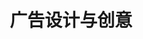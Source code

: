 ---
pageName: examination
title: 广告设计与创意
period: 2018年10月
courseID: "00755"
description: 注意事项：<br />1. 本试卷分为两部分，第一部分为选择题，第二部分为非选择题。<br />2. 应考者必须按试题顺序在答题卡指定位置上作答，答在试卷上无效。<br />3. 涂写部分、画图部分必须使用2B铅笔，书写部分必须使用黑色字迹签字笔。
sections:
  - title: 选择题
    topics: 
      - title: 单项选择题：本大题共20小题，每小题1分，共20分。在每小题列出的备选项中只有一项是最符合题目要求的，请将其选出。
        quetions: 
          - title: 
            type: radio
            options:
              - answer: 
                isTrue: false
              - answer: 
                isTrue: false
              - answer: 
                isTrue: false
              - answer: 
                isTrue: false
          - title: 
            type: radio
            options:
              - answer: 
                isTrue: false
              - answer: 
                isTrue: false
              - answer: 
                isTrue: false
              - answer: 
                isTrue: false
          - title: 
            type: radio
            options:
              - answer: 
                isTrue: false
              - answer: 
                isTrue: false
              - answer: 
                isTrue: false
              - answer: 
                isTrue: false
          - title: 
            type: radio
            options:
              - answer: 
                isTrue: false
              - answer: 
                isTrue: false
              - answer: 
                isTrue: false
              - answer: 
                isTrue: false
          - title: 
            type: radio
            options:
              - answer: 
                isTrue: false
              - answer: 
                isTrue: false
              - answer: 
                isTrue: false
              - answer: 
                isTrue: false
          - title: 
            type: radio
            options:
              - answer: 
                isTrue: false
              - answer: 
                isTrue: false
              - answer: 
                isTrue: false
              - answer: 
                isTrue: false
          - title: 
            type: radio
            options:
              - answer: 
                isTrue: false
              - answer: 
                isTrue: false
              - answer: 
                isTrue: false
              - answer: 
                isTrue: false
          - title: 
            type: radio
            options:
              - answer: 
                isTrue: false
              - answer: 
                isTrue: false
              - answer: 
                isTrue: false
              - answer: 
                isTrue: false
          - title: 
            type: radio
            options:
              - answer: 
                isTrue: false
              - answer: 
                isTrue: false
              - answer: 
                isTrue: false
              - answer: 
                isTrue: false
          - title: 
            type: radio
            options:
              - answer: 
                isTrue: false
              - answer: 
                isTrue: false
              - answer: 
                isTrue: false
              - answer: 
                isTrue: false
          - title: 
            type: radio
            options:
              - answer: 
                isTrue: false
              - answer: 
                isTrue: false
              - answer: 
                isTrue: false
              - answer: 
                isTrue: false
          - title: 
            type: radio
            options:
              - answer: 
                isTrue: false
              - answer: 
                isTrue: false
              - answer: 
                isTrue: false
              - answer: 
                isTrue: false
          - title: 
            type: radio
            options:
              - answer: 
                isTrue: false
              - answer: 
                isTrue: false
              - answer: 
                isTrue: false
              - answer: 
                isTrue: false
          - title: 
            type: radio
            options:
              - answer: 
                isTrue: false
              - answer: 
                isTrue: false
              - answer: 
                isTrue: false
              - answer: 
                isTrue: false
          - title: 
            type: radio
            options:
              - answer: 
                isTrue: false
              - answer: 
                isTrue: false
              - answer: 
                isTrue: false
              - answer: 
                isTrue: false
          - title: 
            type: radio
            options:
              - answer: 
                isTrue: false
              - answer: 
                isTrue: false
              - answer: 
                isTrue: false
              - answer: 
                isTrue: false
          - title: 
            type: radio
            options:
              - answer: 
                isTrue: false
              - answer: 
                isTrue: false
              - answer: 
                isTrue: false
              - answer: 
                isTrue: false
          - title: 
            type: radio
            options:
              - answer: 
                isTrue: false
              - answer: 
                isTrue: false
              - answer: 
                isTrue: false
              - answer: 
                isTrue: false
          - title: 
            type: radio
            options:
              - answer: 
                isTrue: false
              - answer: 
                isTrue: false
              - answer: 
                isTrue: false
              - answer: 
                isTrue: false
          - title: 
            type: radio
            options:
              - answer: 
                isTrue: false
              - answer: 
                isTrue: false
              - answer: 
                isTrue: false
              - answer: 
                isTrue: false
  - title: 非选择题
    topics: 
      - title: 名词解释题：本大题共5小题，每小题2分，共10分。
        quetions: 
          - title: 
            type: textarea
            answer: 
          - title: 
            type: textarea
            answer: 
          - title: 
            type: textarea
            answer: 
          - title: 
            type: textarea
            answer: 
          - title: 
            type: textarea
            answer: 
      - title: 判断改错题：本大题共5小题，每小题4分，共20分。判断下列各题划线处的正误，在＂答题卡” 的试题序号后，正确的划上 “√”; 错误的划上“X”, 并改正错误。
        quetions: 
          - title: 
            type: yesOrNo
            isTrue: false
            answer: 
          - title: 
            type: yesOrNo
            isTrue: false
            answer: 
          - title: 
            type: yesOrNo
            isTrue: false
            answer: 
          - title: 
            type: yesOrNo
            isTrue: false
            answer: 
          - title: 
            type: yesOrNo
            isTrue: false
            answer: 
      - title: 简答题：本大题共5小题，每小题6分，共30分。
        quetions: 
          - title: 
            type: textarea
            answer: 
          - title: 
            type: textarea
            answer: 
          - title: 
            type: textarea
            answer: 
          - title: 
            type: textarea
            answer: 
          - title: 
            type: textarea
            answer: 
      - title: 设计题：本大题共1小题，20分。
        quetions: 
          - title: 以“全球变暧”为主题，创作一 幅平面公益广告。包括简要的设计说明。<br />要求：主题明确，信息传达准确，视觉冲击力强，画面具有良好的视觉效果。<br />材料：材料不限<br />尺寸：宽度13厘米，高度18厘米。
            type: design
---